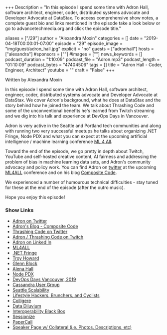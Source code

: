 +++
Description = "In this episode I spend some time with Adron Hall, software architect, engineer, coder, distributed systems advocate and Developer Advocate at DataStax. To access comprehensive show notes, a complete guest bio and links mentioned in the episode take a look below or go to advancetechmedia.org and click the episode title."

aliases = ["/29"]
author = "Alexandra Moxin"
categories = []
date = "2019-04-18T00:00:01-07:00"
episode = "29"
episode_image = "img/guest/adron_hall.jpg"
explicit = "no"
guests = ["adronhall"]
hosts = ["alexandra"]
#sponsors = [""]
#images = [""]
news_keywords = []
podcast_duration = "1:10:09"
podcast_file = "Adron.mp3"
podcast_length = "01:10:09"
podcast_bytes = "47404506"
tags = []
title = "Adron Hall - Coder, Engineer, Architect"
youtube = ""
draft = "False"
+++

Written by Alexandra Moxin

In this episode I spend some time with Adron Hall, software architect, engineer, coder, distributed systems advocate and Developer Advocate at DataStax. We cover Adron's background, what he does at DataStax and the story behind how he joined the team. We talk about Thrashing Code and some of the unconventional benefits he's learned from Twitch streaming and we dig into his talk and experience at DevOps Days in Vancouver.

Adron is very active in the Seattle and Portland tech communities and along with running two very successful meetups he talks about organizing .NET Fringe, Node PDX and what you can expect at the upcoming artificial intelligence / machine learning conference [ML 4 All](http://ml4all.org/).

Toward the end of the episode, we go pretty in depth about Twitch, YouTube and self-hosted creative content, AI fairness and addressing the problem of bias in machine learning data sets, and Adron's community advocacy and policy work. You can find Adron on [twitter](https://twitter.com/adron) at the upcoming [ML4ALL](http://ml4all.org/) conference and on his blog [Composite Code](https://compositecode.blog/).

We experienced a number of humourous technical difficulties - stay tuned for these at the end of the episode (after the outro music).

Hope you enjoy this episode!

### Show Links

* [Adron on Twitter](https://twitter.com/adron)
* [Adron's Blog - Composite Code](https://compositecode.blog/)
* [Thrashing Code on Twitter](https://twitter.com/ThrashingCode)
* [Adron / Thrashing Code on Twitch](https://www.twitch.tv/adronhall)
* [Adron on Linked In](https://www.linkedin.com/in/adron/)
* [ML4ALL](http://ml4all.org/)
* [.NET Fringe](http://2017.dotnetfringe.org/)
* [Troy Howard](https://twitter.com/thoward37)
* [Glenn Block](https://twitter.com/gblock)
* [Alena Hall](https://twitter.com/lenadroid)
* [Node PDX](http://nodepdx.org/)
* [DevOps Days Vancouver, 2019](https://www.devopsdays.org/events/2019-vancouver/welcome/)
* [Cassandra User Group](https://www.meetup.com/Cassandra-Seattle-Users/)
* [Seattle Scalability](https://www.meetup.com/Seattle-Scalability-Meetup/)
* [Lifestyle Hackers, Brunchers, and Cyclists](https://www.meetup.com/Lifestyle-Hackers-Cyclists-and-Brunchers/)
* [Colligere](https://github.com/ThrashingCode/colligere)
* [Data Diluvium](https://github.com/ThrashingCode/datadiluvium)
* [Interoperability Black Box](https://github.com/Adron/InteroperabilityBlackBox)
* [Sessionize](https://sessionize.com/adron)
* [PaperCall](https://www.papercall.io/speakers/adron)
* [Speaker Page w/ Collateral (i.e. Photos, Descriptions, etc)](https://compositecode.blog/speaking/)




    
